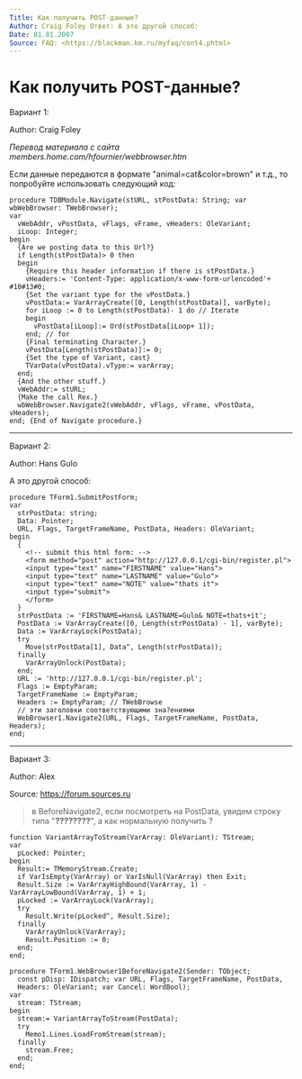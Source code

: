 ```yaml
---
Title: Как получить POST-данные?
Author: Craig Foley Ответ: А это другой способ:
Date: 01.01.2007
Source: FAQ: <https://blackman.km.ru/myfaq/cont4.phtml>
---
```



Как получить POST-данные?
=========================

Вариант 1:

Author: Craig Foley

_Перевод материала с сайта members.home.com/hfournier/webbrowser.htm_

Если данные передаются в формате "animal=cat&color=brown" и т.д.,
то попробуйте использовать следующий код:

    procedure TDBModule.Navigate(stURL, stPostData: String; var wbWebBrowser: TWebBrowser);
    var
      vWebAddr, vPostData, vFlags, vFrame, vHeaders: OleVariant;
      iLoop: Integer;
    begin
      {Are we posting data to this Url?}
      if Length(stPostData)> 0 then
      begin
        {Require this header information if there is stPostData.}
        vHeaders:= 'Content-Type: application/x-www-form-urlencoded'+ #10#13#0;
        {Set the variant type for the vPostData.}
        vPostData:= VarArrayCreate([0, Length(stPostData)], varByte);
        for iLoop := 0 to Length(stPostData)- 1 do // Iterate
        begin
          vPostData[iLoop]:= Ord(stPostData[iLoop+ 1]);
        end; // for
        {Final terminating Character.}
        vPostData[Length(stPostData)]:= 0;
        {Set the type of Variant, cast}
        TVarData(vPostData).vType:= varArray;
      end;
      {And the other stuff.}
      vWebAddr:= stURL;
      {Make the call Rex.}
      wbWebBrowser.Navigate2(vWebAddr, vFlags, vFrame, vPostData, vHeaders);
    end; {End of Navigate procedure.}

---------------------------------------

Вариант 2:

Author: Hans Gulo

А это другой способ:

    procedure TForm1.SubmitPostForm;
    var
      strPostData: string;
      Data: Pointer;
      URL, Flags, TargetFrameName, PostData, Headers: OleVariant;
    begin
      {
        <!-- submit this html form: -->
        <form method="post" action="http://127.0.0.1/cgi-bin/register.pl">
        <input type="text" name="FIRSTNAME" value="Hans">
        <input type="text" name="LASTNAME" value="Gulo">
        <input type="text" name="NOTE" value="thats it">
        <input type="submit">
        </form>
      }
      strPostData := 'FIRSTNAME=Hans& LASTNAME=Gulo& NOTE=thats+it';
      PostData := VarArrayCreate([0, Length(strPostData) - 1], varByte);
      Data := VarArrayLock(PostData);
      try
        Move(strPostData[1], Data^, Length(strPostData));
      finally
        VarArrayUnlock(PostData);
      end;
      URL := 'http://127.0.0.1/cgi-bin/register.pl';
      Flags := EmptyParam;
      TargetFrameName := EmptyParam;
      Headers := EmptyParam; // TWebBrowse
      // эти заголовки соответствующими зна?ениями
      WebBrowser1.Navigate2(URL, Flags, TargetFrameName, PostData, Headers);
    end;


------------------------------------------------------------------------

Вариант 3:

Author: Alex

Source: <https://forum.sources.ru>

> в BeforeNavigate2, если посмотреть на PostData, увидем строку типа
> "**????????**", а как нормальную получить ?

    function VariantArrayToStream(VarArray: OleVariant): TStream;
    var
      pLocked: Pointer;
    begin
      Result:= TMemoryStream.Create;
      if VarIsEmpty(VarArray) or VarIsNull(VarArray) then Exit;
      Result.Size := VarArrayHighBound(VarArray, 1) - VarArrayLowBound(VarArray, 1) + 1;
      pLocked := VarArrayLock(VarArray);
      try
        Result.Write(pLocked^, Result.Size);
      finally
        VarArrayUnlock(VarArray);
        Result.Position := 0;
      end;
    end;
     
    procedure TForm1.WebBrowser1BeforeNavigate2(Sender: TObject;
      const pDisp: IDispatch; var URL, Flags, TargetFrameName, PostData,
      Headers: OleVariant; var Cancel: WordBool);
    var
      stream: TStream;
    begin
      stream:= VariantArrayToStream(PostData);
      try
        Memo1.Lines.LoadFromStream(stream);
      finally
        stream.Free;
      end;
    end;

